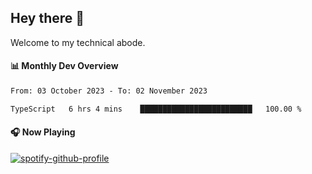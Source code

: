 ## Hey there 👋

Welcome to my technical abode.

#### 📊 Monthly Dev Overview
<!--START_SECTION:waka-->

```txt
From: 03 October 2023 - To: 02 November 2023

TypeScript   6 hrs 4 mins    █████████████████████████   100.00 %
```

<!--END_SECTION:waka-->

#### 🎧 Now Playing

[![spotify-github-profile](https://spotify-github-profile.vercel.app/api/view?uid=james2mid&cover_image=true&theme=natemoo-re)](https://open.spotify.com/user/james2mid?si=2b3baf2b09cb499e)
